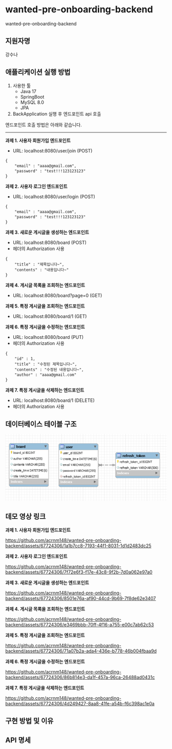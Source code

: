 
# wanted-pre-onboarding-backend
wanted-pre-onboarding-backend

## 지원자명
강수나

## 애플리케이션 실행 방법

1. 사용한 툴
   - Java 17
   - SpringBoot
   - MySQL 8.0
   - JPA
2. BackApplication 실행 후 엔드포인트 api 호출

엔드포인트 호출 방법은 아래와 같습니다.

---

**과제 1. 사용자 회원가입 엔드포인트**

- URL: localhost:8080/user/join (POST)

```
{
    "email" : "aaaa@gmail.com",
    "password" : "test!!!123123123"
}
```

**과제 2. 사용자 로그인 엔드포인트**

- URL: localhost:8080/user/login (POST)

```
{
    "email" : "aaaa@gmail.com",
    "password" : "test!!!123123123"
}
```


**과제 3. 새로운 게시글을 생성하는 엔드포인트**

- URL: localhost:8080/board (POST)
- 헤더의 Authorization 사용
```
{
    "title" : "제목입니다~",
    "contents" : "내용입니다~"
}
```

**과제 4. 게시글 목록을 조회하는 엔드포인트**

- URL: localhost:8080/board?page=0 (GET)

**과제 5. 특정 게시글을 조회하는 엔드포인트**

- URL: localhost:8080/board/1 (GET)

**과제 6. 특정 게시글을 수정하는 엔드포인트**

- URL: localhost:8080/board (PUT)
- 헤더의 Authorization 사용
```
{
    "id" : 1,
    "title" : "수정된 제목입니다~",
    "contents" : "수정된 내용입니다~",
    "author" : "aaaa@gmail.com"
}
```

**과제 7. 특정 게시글을 삭제하는 엔드포인트**

- URL: localhost:8080/board/1 (DELETE)
- 헤더의 Authorization 사용

## 데이터베이스 테이블 구조
![img.png](img.png)

## 데모 영상 링크
**과제 1. 사용자 회원가입 엔드포인트**


https://github.com/acrnm148/wanted-pre-onboarding-backend/assets/67724306/1a1b7cc8-7193-44f1-8031-1d1d2483dc25



**과제 2. 사용자 로그인 엔드포인트**


https://github.com/acrnm148/wanted-pre-onboarding-backend/assets/67724306/7f72e6f3-f17e-43c8-9f2b-7d0a062e97a0



**과제 3. 새로운 게시글을 생성하는 엔드포인트**


https://github.com/acrnm148/wanted-pre-onboarding-backend/assets/67724306/8501e76a-af90-44cd-9b69-7f8de62e3407



**과제 4. 게시글 목록을 조회하는 엔드포인트**


https://github.com/acrnm148/wanted-pre-onboarding-backend/assets/67724306/e3469bbb-70ff-4f16-a755-e00c7ab62c53



**과제 5. 특정 게시글을 조회하는 엔드포인트**


https://github.com/acrnm148/wanted-pre-onboarding-backend/assets/67724306/71a07b2a-ada4-436e-b778-46b004fbaa9d



**과제 6. 특정 게시글을 수정하는 엔드포인트**


https://github.com/acrnm148/wanted-pre-onboarding-backend/assets/67724306/86b814e3-da1f-457a-96ca-26488ad0431c



**과제 7. 특정 게시글을 삭제하는 엔드포인트**


https://github.com/acrnm148/wanted-pre-onboarding-backend/assets/67724306/4d249427-8aa8-41fe-a54b-f6c398ac1e0a




## 구현 방법 및 이유


## API 명세



[//]: # (### docker-compose 실행 방법)

[//]: # (### 배포된 API 주소)

[//]: # (### 설계한 AWS 환경)


